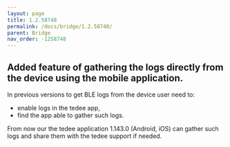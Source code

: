 ```yaml
---
layout: page
title: 1.2.58748
permalink: /docs/bridge/1.2.58748/
parent: Bridge
nav_order: -1258748
---
```


## Added feature of gathering the logs directly from the device using the mobile application.

In previous versions to get BLE logs from the device user need to:
- enable logs in the tedee app,
- find the app able to gather such logs.

From now our the tedee application 1.143.0 (Android, iOS) can gather such logs and share them with the tedee support if needed.
